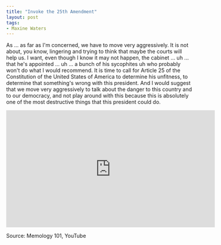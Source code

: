 ```yaml
---
title: "Invoke the 25th Amendment"
layout: post
tags:
- Maxine Waters
---
```


As ... as far as I'm concerned, we have to move very aggressively. It is not about, you know, lingering and trying to think that maybe the courts will help us. I want, even though I know it may not happen, the cabinet ... uh ... that he's appointed ... uh ... a bunch of his sycophites uh who probably won't do what I would recommend. It is time to call for Article 25 of the Constitution of the United States of America to determine his unfitness, to determine that something's wrong with this president. And I would suggest that we move very aggressively to talk about the danger to this country and to our democracy, and not play around with this because this is absolutely one of the most destructive things that this president could do.

<iframe width="560" height="315" src="https://www.youtube.com/embed/6j9tW4VaUb0?si=fO94I_Mt4DweUy7Y" title="YouTube video player" frameborder="0" allow="accelerometer; autoplay; clipboard-write; encrypted-media; gyroscope; picture-in-picture; web-share" referrerpolicy="strict-origin-when-cross-origin" allowfullscreen></iframe>

Source: Memology 101, YouTube
